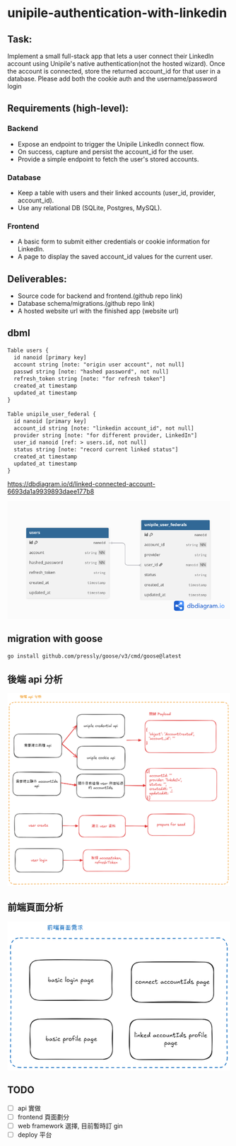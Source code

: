 # unipile-authentication-with-linkedin

## Task:


Implement a small full-stack app that lets a user connect their LinkedIn account using Unipile's native authentication(not the hosted wizard). Once the account is connected, store the returned account_id for that user in a database. Please add both the cookie auth and the username/password login


## Requirements (high-level):

### Backend

* Expose an endpoint to trigger the Unipile LinkedIn connect flow.
* On success, capture and persist the account_id for the user.
* Provide a simple endpoint to fetch the user's stored accounts.

### Database

* Keep a table with users and their linked accounts (user_id, provider, account_id).
* Use any relational DB (SQLite, Postgres, MySQL).

### Frontend

* A basic form to submit either credentials or cookie information for LinkedIn.
* A page to display the saved account_id values for the current user.


## Deliverables:


* Source code for backend and frontend.(github repo link)
* Database schema/migrations.(github repo link)
* A hosted website url with the finished app (website url)

## dbml

```code=
Table users {
  id nanoid [primary key]
  account string [note: "origin user account", not null]
  passwd string [note: "hashed password", not null]
  refresh_token string [note: "for refresh token"]
  created_at timestamp
  updated_at timestamp
}

Table unipile_user_federal {
  id nanoid [primary key]
  account_id string [note: "linkedin account_id", not null]
  provider string [note: "for different provider, LinkedIn"]
  user_id nanoid [ref: > users.id, not null]
  status string [note: "record current linked status"]
  created_at timestamp
  updated_at timestamp
}
```

https://dbdiagram.io/d/linked-connected-account-6693da1a9939893daee177b8

![schema design](linked-connected-account.png)

## migration with goose

```shell
go install github.com/pressly/goose/v3/cmd/goose@latest
```

## 後端 api 分析

![backend-api-analysis](backend-api-analysis.png)

## 前端頁面分析

![frontend-page-analysis](frontend-page-analysis.png)

## TODO

- [ ] api 實做
- [ ] frontend 頁面劃分
- [ ] web framework 選擇, 目前暫時訂 gin
- [ ] deploy 平台